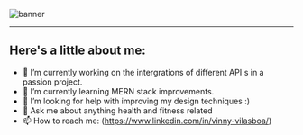![banner](https://i.ibb.co/BLHH0mG/IMG-6374.jpg)

---
## Here's a little about me:

- 🔭 I’m currently working on the intergrations of different API's in a passion project.
- 🌱 I’m currently learning MERN stack improvements.
- 🤔 I’m looking for help with improving my design techniques :) 
- 💬 Ask me about anything health and fitness related
- 📫 How to reach me: (https://www.linkedin.com/in/vinny-vilasboa/)

